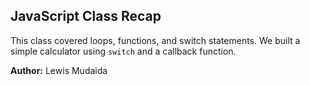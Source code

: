 ## JavaScript Class Recap  

This class covered loops, functions, and switch statements. We built a simple calculator using `switch` and a callback function.  

**Author:** Lewis Mudaida
